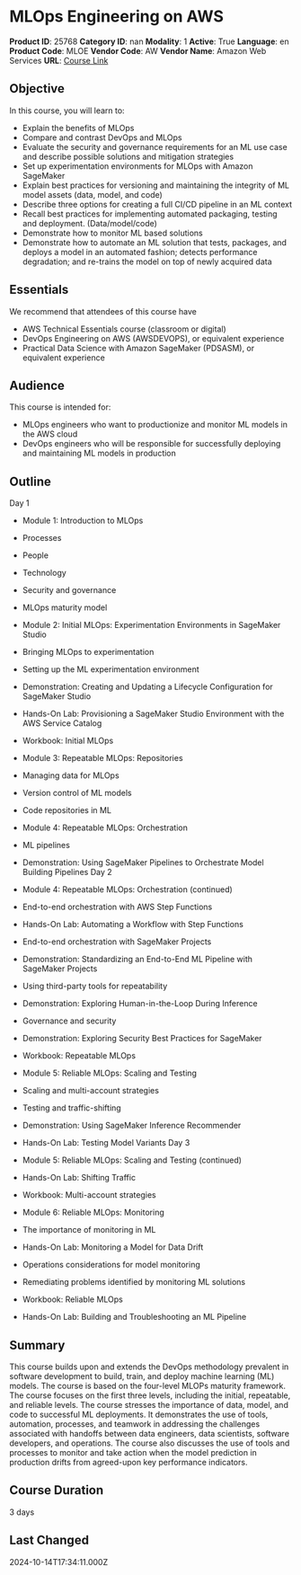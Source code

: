 # MLOps Engineering on AWS

**Product ID**: 25768
**Category ID**: nan
**Modality**: 1
**Active**: True
**Language**: en
**Product Code**: MLOE
**Vendor Code**: AW
**Vendor Name**: Amazon Web Services
**URL**: [Course Link](https://www.fastlaneus.com/course/amazon-mloe)

## Objective
In this course, you will learn to:



- Explain the benefits of MLOps
- Compare and contrast DevOps and MLOps
- Evaluate the security and governance requirements for an ML use case and describe possible solutions and mitigation strategies
- Set up experimentation environments for MLOps with Amazon SageMaker
- Explain best practices for versioning and maintaining the integrity of ML model assets (data, model, and code)
- Describe three options for creating a full CI/CD pipeline in an ML context
- Recall best practices for implementing automated packaging, testing and deployment. (Data/model/code)
- Demonstrate how to monitor ML based solutions
- Demonstrate how to automate an ML solution that tests, packages, and deploys a model in an automated fashion; detects performance degradation; and re-trains the model on top of newly acquired data

## Essentials
We recommend that attendees of this course have



- AWS Technical Essentials course (classroom or digital)
- DevOps Engineering on AWS (AWSDEVOPS), or equivalent experience
- Practical Data Science with Amazon SageMaker (PDSASM), or equivalent experience

## Audience
This course is intended for:



- MLOps engineers who want to productionize and monitor ML models in the AWS cloud
- DevOps engineers who will be responsible for successfully deploying and maintaining ML models in production

## Outline
Day 1



- Module 1: Introduction to MLOps

- Processes
- People
- Technology
- Security and governance
- MLOps maturity model

- Module 2: Initial MLOps: Experimentation Environments in SageMaker Studio

- Bringing MLOps to experimentation
- Setting up the ML experimentation environment
- Demonstration: Creating and Updating a Lifecycle Configuration for SageMaker Studio
- Hands-On Lab: Provisioning a SageMaker Studio Environment with the AWS Service Catalog
- Workbook: Initial MLOps

- Module 3: Repeatable MLOps: Repositories

- Managing data for MLOps
- Version control of ML models
- Code repositories in ML

- Module 4: Repeatable MLOps: Orchestration

- ML pipelines
- Demonstration: Using SageMaker Pipelines to Orchestrate Model Building Pipelines
Day 2



- Module 4: Repeatable MLOps: Orchestration (continued)

- End-to-end orchestration with AWS Step Functions
- Hands-On Lab: Automating a Workflow with Step Functions
- End-to-end orchestration with SageMaker Projects
- Demonstration: Standardizing an End-to-End ML Pipeline with SageMaker Projects
- Using third-party tools for repeatability
- Demonstration: Exploring Human-in-the-Loop During Inference
- Governance and security
- Demonstration: Exploring Security Best Practices for SageMaker
- Workbook: Repeatable MLOps

- Module 5: Reliable MLOps: Scaling and Testing

- Scaling and multi-account strategies
- Testing and traffic-shifting
- Demonstration: Using SageMaker Inference Recommender
- Hands-On Lab: Testing Model Variants
Day 3


- Module 5: Reliable MLOps: Scaling and Testing (continued)

- Hands-On Lab: Shifting Traffic
- Workbook: Multi-account strategies

- Module 6: Reliable MLOps: Monitoring

- The importance of monitoring in ML
- Hands-On Lab: Monitoring a Model for Data Drift
- Operations considerations for model monitoring
- Remediating problems identified by monitoring ML solutions
- Workbook: Reliable MLOps
- Hands-On Lab: Building and Troubleshooting an ML Pipeline

## Summary
This course builds upon and extends the DevOps methodology prevalent in software development to build, train, and deploy machine learning (ML) models. The course is based on the four-level MLOPs maturity framework. The course focuses on the first three levels, including the initial, repeatable, and reliable levels. The course stresses the importance of data, model, and code to successful ML deployments. It demonstrates the use of tools, automation, processes, and teamwork in addressing the challenges associated with handoffs between data engineers, data scientists, software developers, and operations. The course also discusses the use of tools and processes to monitor and take action when the model prediction in production drifts from agreed-upon key performance indicators.

## Course Duration
3 days

## Last Changed
2024-10-14T17:34:11.000Z
